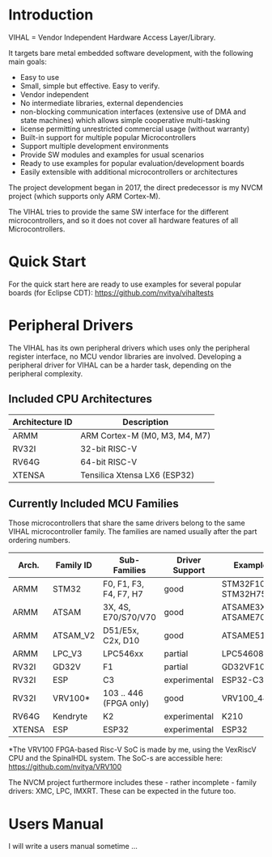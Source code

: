 # Introduction

VIHAL = Vendor Independent Hardware Access Layer/Library.

It targets bare metal embedded software development, with the following main goals:
 - Easy to use
 - Small, simple but effective. Easy to verify.
 - Vendor independent
 - No intermediate libraries, external dependencies 
 - non-blocking communication interfaces (extensive use of DMA and state machines) which allows simple cooperative multi-tasking
 - license permitting unrestricted commercial usage (without warranty)
 - Built-in support for multiple popular Microcontrollers
 - Support multiple development environments
 - Provide SW modules and examples for usual scenarios
 - Ready to use examples for popular evaluation/development boards
 - Easily extensible with additional microcontrollers or architectures

The project development began in 2017, the direct predecessor is my NVCM project (which supports only ARM Cortex-M).

The VIHAL tries to provide the same SW interface for the different microcontrollers,
and so it does not cover all hardware features of all Microcontrollers.

# Quick Start

For the quick start here are ready to use examples for several popular boards (for Eclipse CDT):
  https://github.com/nvitya/vihaltests

# Peripheral Drivers

The VIHAL has its own peripheral drivers which uses only the peripheral register interface,
no MCU vendor libraries are involved. Developing a peripheral driver for VIHAL can be a harder task,
depending on the peripheral complexity.

## Included CPU Architectures

__Architecture ID__ | Description
--------------------|------------
ARMM  | ARM Cortex-M (M0, M3, M4, M7)
RV32I | 32-bit RISC-V
RV64G | 64-bit RISC-V
XTENSA | Tensilica Xtensa LX6 (ESP32)

## Currently Included MCU Families

Those microcontrollers that share the same drivers belong to the same VIHAL microcontroller family. The families are named usually after the part ordering numbers.

Arch. | Family ID | Sub-Families | Driver Support | Examples 
------|-----------|--------------|----------------|---------
ARMM   | STM32    | F0, F1, F3, F4, F7, H7 | good | STM32F103C8, STM32H750VB
ARMM   | ATSAM    | 3X, 4S, E70/S70/V70 | good | ATSAME3X8E, ATSAME70Q20
ARMM   | ATSAM_V2 | D51/E5x, C2x, D10 | good | ATSAME51J20
ARMM   | LPC_V3   | LPC546xx | partial | LPC54608J512
RV32I  | GD32V    | F1 | partial | GD32VF103C8
RV32I  | ESP      | C3 | experimental | ESP32-C3
RV32I  | VRV100*  | 103 .. 446 (FPGA only) | good | VRV100_441
RV64G  | Kendryte | K2 | experimental | K210
XTENSA | ESP      | ESP32 | experimental | ESP32

*The VRV100 FPGA-based Risc-V SoC is made by me, using the VexRiscV CPU and the SpinalHDL system. The SoC-s are accessible here: https://github.com/nvitya/VRV100

The NVCM project furthermore includes these - rather incomplete - family drivers: XMC, LPC, IMXRT. These can be expected in the future too.

# Users Manual

I will write a users manual sometime ...

